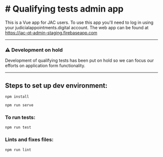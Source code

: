 # # Qualifying tests admin app

This is a Vue app for JAC users. To use this app you'll need to log in using your judicialappointments.digital account.
The web app can be found at https://jac-qt-admin-staging.firebaseapp.com

---

### ⚠️ Development on hold

Development of qualifying tests has been put on hold so we can focus our efforts on application form functionality.

---

## Steps to set up dev environment:
```
npm install
```
```
npm run serve
```

### To run tests:
```
npm run test
```

### Lints and fixes files:
```
npm run lint
```
